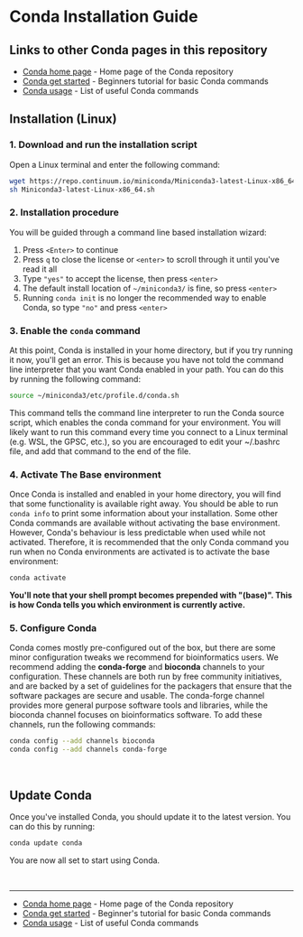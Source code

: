 # Conda Installation Guide

## Links to other Conda pages in this repository

- [Conda home page](/Conda) - Home page of the Conda repository
- [Conda get started](/Conda/conda_get_started.md) - Beginners tutorial for basic Conda commands
- [Conda usage](/Conda/conda_usage.md) - List of useful Conda commands

## Installation (Linux)

### 1. Download and run the installation script

   Open a Linux terminal and enter the following command:

   ```bash
   wget https://repo.continuum.io/miniconda/Miniconda3-latest-Linux-x86_64.sh
   sh Miniconda3-latest-Linux-x86_64.sh
   ```

### 2. Installation procedure

   You will be guided through a command line based installation wizard:

   1. Press `<Enter>` to continue
   2. Press `q` to close the license or `<enter>` to scroll through it until you've read it all
   3. Type `"yes"` to accept the license, then press `<enter>`
   4. The default install location of `~/miniconda3/` is fine, so press `<enter>`
   5. Running `conda init` is no longer the recommended way to enable Conda, so type `"no"` and press `<enter>`

### 3. Enable the `conda` command

   At this point, Conda is installed in your home directory, but if you try running it now, you'll get an error. 
   This is because you have not told the command line interpreter that you want Conda enabled in your path. 
   You can do this by running the following command:

   ```bash
   source ~/miniconda3/etc/profile.d/conda.sh
   ```

   This command tells the command line interpreter to run the Conda source script, which enables the conda command 
   for your environment. You will likely want to run this command every time you connect to a Linux 
   terminal (e.g. WSL, the GPSC, etc.), so you are encouraged to edit your ~/.bashrc file, and add that command to the 
   end of the file.

### 4. Activate The Base environment

   Once Conda is installed and enabled in your home directory, you will find that some functionality is available right 
   away. You should be able to run `conda info` to print some information about your installation. Some other Conda 
   commands are available without activating the base environment. However, Conda's behaviour is less predictable when 
   used while not activated. Therefore, it is recommended that the only Conda command you run when no Conda environments 
   are activated is to activate the base environment:

   ```bash
   conda activate
   ```

   **You'll note that your shell prompt becomes prepended with "(base)". This is how Conda tells you which environment 
   is currently active.**

### 5. Configure Conda

   Conda comes mostly pre-configured out of the box, but there are some minor configuration tweaks we recommend for 
   bioinformatics users. We recommend adding the **conda-forge** and **bioconda** channels to your configuration. These 
   channels are both run by free community initiatives, and are backed by a set of guidelines for the packagers that 
   ensure that the software packages are secure and usable. The conda-forge channel provides more general purpose 
   software tools and libraries, while the bioconda channel focuses on bioinformatics software. To add these channels, 
   run the following commands:

   ```bash
   conda config --add channels bioconda
   conda config --add channels conda-forge
   ```

<br>

## Update Conda

Once you've installed Conda, you should update it to the latest version. You can do this by running:

```bash
conda update conda
```

You are now all set to start using Conda.

<br>

---

- [Conda home page](/Conda) - Home page of the Conda repository
- [Conda get started](/Conda/conda_get_started.md) - Beginner's tutorial for basic Conda commands
- [Conda usage](/Conda/conda_usage.md) - List of useful Conda commands
